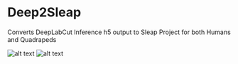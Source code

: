 # Deep2Sleap
Converts DeepLabCut Inference h5 output to Sleap Project for both Humans and Quadrapeds 

![alt text](https://ftp.somacoder.games/DLC2Sleap_icon2.png)
![alt text](./combined.gif)

